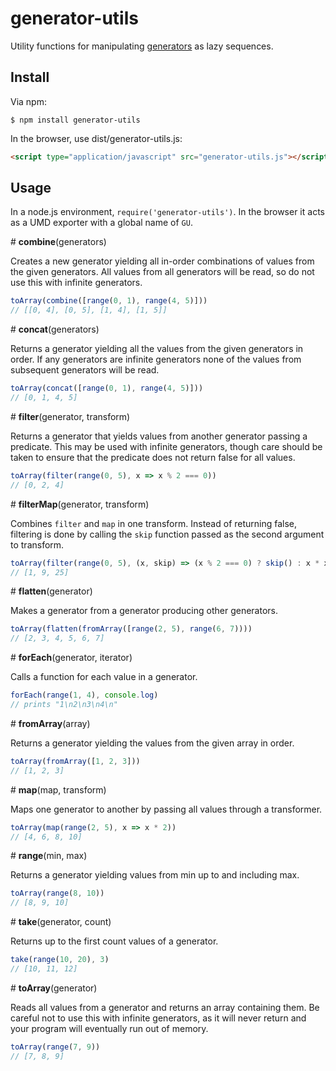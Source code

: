 # generator-utils

Utility functions for manipulating [generators] as lazy sequences.

## Install

Via npm:

```
$ npm install generator-utils
```

In the browser, use dist/generator-utils.js:

```html
<script type="application/javascript" src="generator-utils.js"></script>
```

## Usage

In a node.js environment, `require('generator-utils')`. In the browser it acts
as a UMD exporter with a global name of `GU`.

\# <b>combine</b>(generators)

Creates a new generator yielding all in-order combinations of values from
the given generators. All values from all generators will be read, so do not
use this with infinite generators.

```js
toArray(combine([range(0, 1), range(4, 5)]))
// [[0, 4], [0, 5], [1, 4], [1, 5]]
```


\# <b>concat</b>(generators)

Returns a generator yielding all the values from the given generators in
order. If any generators are infinite generators none of the values from
subsequent generators will be read.

```js
toArray(concat([range(0, 1), range(4, 5)]))
// [0, 1, 4, 5]
```


\# <b>filter</b>(generator, transform)

Returns a generator that yields values from another generator passing a
predicate. This may be used with infinite generators, though care should be
taken to ensure that the predicate does not return false for all values.

```js
toArray(filter(range(0, 5), x => x % 2 === 0))
// [0, 2, 4]
```


\# <b>filterMap</b>(generator, transform)

Combines `filter` and `map` in one transform. Instead of returning false,
filtering is done by calling the `skip` function passed as the second
argument to transform.

```js
toArray(filter(range(0, 5), (x, skip) => (x % 2 === 0) ? skip() : x * x))
// [1, 9, 25]
```


\# <b>flatten</b>(generator)

Makes a generator from a generator producing other generators. 

```js
toArray(flatten(fromArray([range(2, 5), range(6, 7))))
// [2, 3, 4, 5, 6, 7]
```


\# <b>forEach</b>(generator, iterator)

Calls a function for each value in a generator.

```js
forEach(range(1, 4), console.log)
// prints "1\n2\n3\n4\n"
```


\# <b>fromArray</b>(array)

Returns a generator yielding the values from the given array in order.

```js
toArray(fromArray([1, 2, 3]))
// [1, 2, 3]
```


\# <b>map</b>(map, transform)

Maps one generator to another by passing all values through a transformer.

```js
toArray(map(range(2, 5), x => x * 2))
// [4, 6, 8, 10]
```


\# <b>range</b>(min, max)

Returns a generator yielding values from min up to and including max.

```js
toArray(range(8, 10))
// [8, 9, 10]
```


\# <b>take</b>(generator, count)

Returns up to the first count values of a generator.

```js
take(range(10, 20), 3)
// [10, 11, 12]
```


\# <b>toArray</b>(generator)

Reads all values from a generator and returns an array containing them. Be
careful not to use this with infinite generators, as it will never return and
your program will eventually run out of memory.

```js
toArray(range(7, 9))
// [7, 8, 9]
```

[generators]: http://davidwalsh.name/es6-generators

